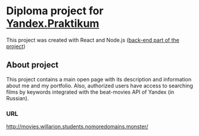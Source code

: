 # Diploma project for [Yandex.Praktikum](https://praktikum.yandex.ru/)

This project was created with React and Node.js
([back-end part of the project](https://github.com/willarion/movies-explorer-api))

## About project

This project contains a main open page with its description and information about me and my portfolio. Also, authorized users have access to searching films by keywords integrated with the beat-movies API of Yandex (in Russian).

### URL
http://movies.willarion.students.nomoredomains.monster/

